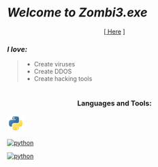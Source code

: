 # *Welcome to Zombi3.exe*
<p align="center">
[<a href="https://github.com/MrZombi3">  Here</a> ] 

</p>

### *I love:*
> - Create viruses
> - Create DDOS
> - Create hacking tools
#

<h3 align="center">Languages and Tools:</h3>
<p align="left"> <a href="https://www.python.org" target="_blank" rel="noreferrer"> <img src="https://raw.githubusercontent.com/devicons/devicon/master/icons/python/python-original.svg" alt="python" width="40" height="40"/> </a> </p>
<p align="left"> <a href="" target="_blank" rel="noreferrer"> <img src="https://upload.wikimedia.org/wikipedia/commons/3/38/HTML5_Badge.svg" alt="python" width="40" height="40"/> </a> </p>
<p align="left"> <a href="" target="_blank" rel="noreferrer"> <img src="https://cdn4.iconfinder.com/data/icons/social-media-logos-6/512/121-css3-512.png" alt="python" width="40" height="40"/> </a> </p>
